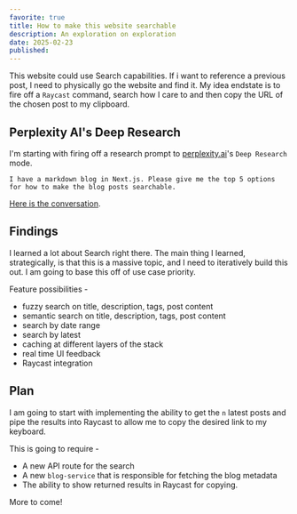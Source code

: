 ```yaml
---
favorite: true
title: How to make this website searchable
description: An exploration on exploration
date: 2025-02-23
published:
---
```

This website could use Search capabilities. If i want to reference a previous post, I need to physically go the website and find it. My idea endstate is to fire off a `Raycast` command, search how I care to and then copy the URL of the chosen post to my clipboard.

## Perplexity AI's Deep Research
I'm starting with firing off a research prompt to [perplexity.ai](perpexity.ai)'s `Deep Research` mode. 

```
I have a markdown blog in Next.js. Please give me the top 5 options for how to make the blog posts searchable.
```

[Here is the conversation](https://www.perplexity.ai/search/i-have-a-markdown-blog-in-next-0NVZvrRoRrOU5aCyvFlojA). 

## Findings
I learned a lot about Search right there. The main thing I learned, strategically, is that this is a massive topic, and I need to iteratively build this out. I am going to base this off of use case priority. 

Feature possibilities - 
- fuzzy search on title, description, tags, post content
- semantic search on title, description, tags, post content
- search by date range
- search by latest 
- caching at different layers of the stack
- real time UI feedback 
- Raycast integration 

## Plan 
I am going to start with implementing the ability to get the `n` latest posts and pipe the results into Raycast to allow me to copy the desired link to my keyboard. 

This is going to require - 
- A new API route for the search
- A new `blog-service` that is responsible for fetching the blog metadata
- The ability to show returned results in Raycast for copying.

More to come!


